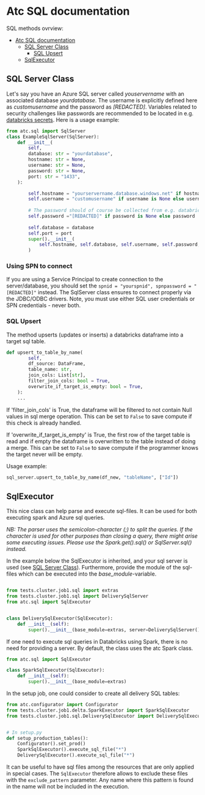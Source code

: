 # Atc SQL documentation

SQL methods ovrview:

- [Atc SQL documentation](#atc-sql-documentation)
  - [SQL Server Class](#sql-server-class)
    - [SQL Upsert](#sql-upsert)
  - [SqlExecutor](#sqlexecutor)

## SQL Server Class
Let's say you have an Azure SQL server called *youservername* with an associated database *yourdatabase*. The username is explicitly defined here as *customusername* and the password as *[REDACTED]*. Variables related to security challenges like passwords are recommended to be located in e.g. [databricks secrets](https://docs.databricks.com/security/secrets/index.html). Here is a usage example:
 
```python
from atc.sql import SqlServer
class ExampleSqlServer(SqlServer):
    def __init__(
        self,
        database: str = "yourdatabase",
        hostname: str = None,
        username: str = None,
        password: str = None,
        port: str = "1433",
    ):

        self.hostname = "yourservername.database.windows.net" if hostname is None else hostname
        self.username = "customusername" if username is None else username
        
        # The password should of course be collected from e.g. databricks secrets
        self.password ="[REDACTED]" if password is None else password 
        
        self.database = database
        self.port = port
        super().__init__(
            self.hostname, self.database, self.username, self.password, self.port
        )
```
### Using SPN to connect

If you are using a Service Principal to create connection to the server/database, you should set the ```spnid = "yourspnid", spnpassword = "[REDACTED]"``` instead. The SqlServer class ensures to connect properly via the JDBC/ODBC drivers. Note, you must use either SQL user credentials or SPN credentials - never both. 

### SQL Upsert

The method upserts (updates or inserts) a databricks dataframe into a target sql table. 

``` python
def upsert_to_table_by_name(
        self,
        df_source: DataFrame,
        table_name: str,
        join_cols: List[str],
        filter_join_cols: bool = True,
        overwrite_if_target_is_empty: bool = True,
    ):
    ...
```

If 'filter_join_cols' is True, the dataframe will be filtered to not contain Null values in sql merge operation. This can be set to `False` to save compute if this check is already handled.

If 'overwrite_if_target_is_empty' is True, the first row of the target table is read and if empty the dataframe is overwritten to the table instead of doing a merge. This can be set to `False` to save compute if the programmer knows the target never will be empty.

Usage example:
``` python
sql_server.upsert_to_table_by_name(df_new, "tableName", ["Id"])

```

## SqlExecutor
This nice class can help parse and execute sql-files. It can be used for both executing 
spark and Azure sql queries.

*NB: The parser uses the semicolon-character (;) to split the queries. If the character 
is used for other purposes than closing a query, there might arise some executing 
issues. Please use the Spark.get().sql() or SqlServer.sql() instead.* 

In the example below the SqlExecutor is inherited, and your sql server is used 
(see [SQL Server Class](#sql-server-class)). Furthermore, provide the module of the 
sql-files which can be executed into the *base_module*-variable.

```python

from tests.cluster.job1.sql import extras
from tests.cluster.job1.sql import DeliverySqlServer
from atc.sql import SqlExecutor


class DeliverySqlExecutor(SqlExecutor):
    def __init__(self):
        super().__init__(base_module=extras, server=DeliverySqlServer())
```

If one need to execute sql queries in Databricks using Spark, there is no need for 
providing a server. By default, the class uses the atc Spark class. 
```python
from atc.sql import SqlExecutor

class SparkSqlExecutor(SqlExecutor):
    def __init__(self):
        super().__init__(base_module=extras)
```

In the setup job, one could consider to create all delivery SQL tables:

```python
from atc.configurator import Configurator
from tests.cluster.job1.delta.SparkExecutor import SparkSqlExecutor
from tests.cluster.job1.sql.DeliverySqlExecutor import DeliverySqlExecutor


# In setup.py
def setup_production_tables():
    Configurator().set_prod()
    SparkSqlExecutor().execute_sql_file("*")
    DeliverySqlExecutor().execute_sql_file("*")
```

It can be useful to have sql files among the resources that are only applied in special
cases. The `SqlExecutor` therefore allows to exclude these files with the 
`exclude_pattern` parameter. Any name where this pattern is found in the name will not 
be included in the execution.
